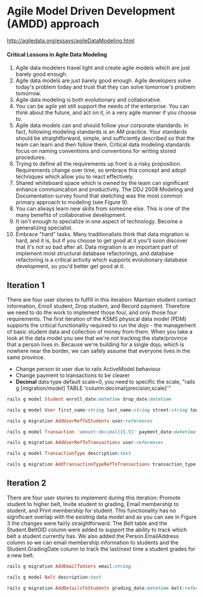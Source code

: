 #  Agile Model Driven Development (AMDD) approach

http://agiledata.org/essays/agileDataModeling.html

#### Critical Lessons in Agile Data Modeling
1. Agile data modelers travel light and create agile models which are just barely good enough.
2. Agile data models are just barely good enough. Agile developers solve today's problem today and trust that they can solve tomorrow's problem tomorrow.
3. Agile data modeling is both evolutionary and collaborative.
4. You can be agile yet still support the needs of the enterprise.  You can think about the future, and act on it, in a very agile manner if you choose to. 
5. Agile data models can and should follow your corporate standards.  In fact, following modeling standards is an AM practice. Your standards should be straightforward, simple, and sufficiently described so that the team can learn and then follow them. Critical data modeling standards focus on naming conventions and conventions for writing stored procedures.
6. Trying to define all the requirements up front is a risky proposition.  Requirements change over time, so embrace this concept and adopt techniques which allow you to react effectively. 
7. Shared whiteboard space which is owned by the team can significant enhance communication and productivity. The DDJ 2008 Modeling and Documentation survey found that sketching was the most common primary approach to modeling (see Figure 9).
8. You can always learn new skills from someone else. This is one of the many benefits of collaborative development.
9. It isn't enough to specialize in one aspect of technology. Become a generalizing specialist.
10. Embrace "hard" tasks. Many traditionalists think that data migration is hard, and it is, but if you choose to get good at it you'll soon discover that it's not so bad after all. Data migration is an important part of implement most structural database refactorings, and database refactoring is a critical activity which supports evolutionary database development, so you'd better get good at it.


## Iteration 1

There are four user stories to fulfill in this iteration: Maintain student contact information, Enroll student, Drop student, and Record payment. Therefore we need to do the work to implement those four, and only those four requirements. The first iteration of the KSMS physical data model (PDM) supports the critical functionality required to run the dojo - the management of basic student data and collection of money from them. When you take a look at the data model you see that we're not tracking the state/province that a person lives in.  Because we're building for a single dojo, which is nowhere near the border, we can safely assume that everyone lives in the same province.

- Change person to user due to rails ActiveModel behaviour
- Change payment to transactions to be clearer
- **Decimal** data type default scale=0, you need to specific the scale, "rails g [migration/model] TABLE 'column:decimal{precision,scale}'"

```ruby
rails g model Student enroll_date:datetime drop_date:datetime

rails g model User first_name:string last_name:string street:string town:string phone:string

rails g migration AddUserRefToStudents user:references

rails g model Transaction 'amount:decimal{15,5}' payment_date:datetime

rails g migration AddUserRefToTransactions user:references

rails g model TransactionType description:text

rails g migration AddTransactionTypeRefToTransactions transaction_type:references
```


## Iteration 2
There are four user stories to implement during this iteration: Promote student to higher belt, Invite student to grading, Email membership to student, and Print membership for student. This functionality has no significant overlap with the existing data model and as you can see in Figure 3 the changes were fairly straightforward. The Belt table and the Student.BeltOID column were added to support the ability to track which belt a student currently has. We also added the Person.EmailAddress column so we can email membership information to students and the Student.GradingDate column to track the last/next time a student grades for a new belt. 

```ruby
rails g migration AddEmailToUsers email:string

rails g model Belt description:text

rails g migration AddDetailsToStudents grading_date:datetime belt:references
```